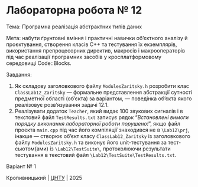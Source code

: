 ﻿# Лабораторна робота № 12

Тема: Програмна реалізація абстрактних типів даних

Мета: набути ґрунтовні вміння і практичні навички об’єктного аналізу й проєктування, створення класів С++ та тестування їх екземплярів, використання препроцесорних директив, макросів і макрооператорів під час реалізації програмних засобів у кросплатформовому середовищі Code::Blocks.

Завдання:
1.	Як складову заголовкового файлу `ModulesZaritsky.h` розробити клас `ClassLab12_Zaritsky` — формальне представлення абстракції сутності предметної області (об’єкта) за варіантом, ― поведінка об’єкта якого реалізовує розв’язування задачі 12.1.
2.	Реалізувати додаток `Teacher`, який видає 100 звукових сигналів і в текстовий файл `TestResults.txt` записує рядок “*Встановлені вимоги порядку виконання лабораторної роботи порушено!*”, якщо файл проєкта `main.срр` під час його компіляції знаходився не в `\Lab12\prj`, інакше — створює об’єкт класу `ClassLab12_Zaritsky` із заголовкового файлу `ModulesZaritsky.h` та виконує його unit-тестування за тест-сьютом(ами) із `\Lab12\TestSuite\`, протоколюючи результати тестування в текстовий файл `\Lab12\TestSuite\TestResults.txt`.

Варіант № 1


Кропивницький | <a href="http://www.kntu.kr.ua/">ЦНТУ</a> | 2025
